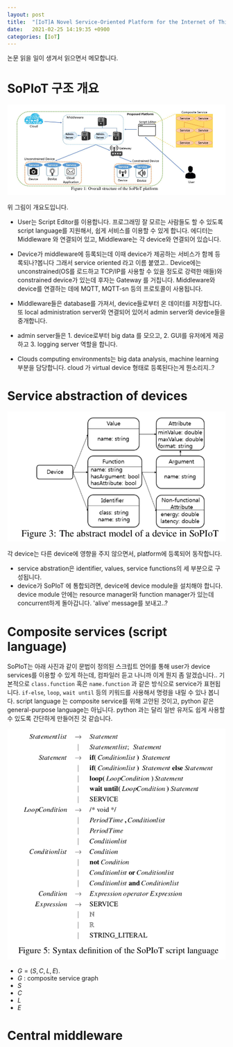 ```yaml
---
layout: post
title:  "[IoT]A Novel Service-Oriented Platform for the Internet of Things 메모"
date:   2021-02-25 14:19:35 +0900
categories: [IoT]
---
```


논문 읽을 일이 생겨서 읽으면서 메모합니다.

# SoPIoT 구조 개요
![Overall structure](/images/IoT/SoPIoT.png)

위 그림이 개요도입니다. 
- User는 Script Editor를 이용합니다. 프로그래밍 잘 모르는 사람들도 할 수 있도록 script language를 지원해서, 쉽게 서비스를 이용할 수 있게 합니다. 에디터는 Middleware 와 연결되어 있고, Middleware는 각 device와 연결되어 있습니다.   

- Device가 middleware에 등록되는데 이때 device가 제공하는 서비스가 함께 등록되나?봅니다 그래서 service oriented 라고 이름 붙였고..  Device에는 unconstrained(OS를 로드하고 TCP/IP를 사용할 수 있을 정도로 강력한 애들)와 constrained device가 있는데 후자는 Gateway 를 거칩니다. Middleware와 device를 연결하는 데에 MQTT, MQTT-sn 등의 프로토콜이 사용됩니다.  


- Middleware들은 database를 가져서, device들로부터 온 데이터를 저장합니다. 또 local administration server와 연결되어 있어서 admin server와 device들을 중개합니다.  

- admin server들은 1. device로부터 big data 를 모으고, 2. GUI를 유저에게 제공하고 3. logging server 역할을 합니다. 

- Clouds computing environments는 big data analysis, machine learning 부분을 담당합니다. cloud 가 virtual device 형태로 등록된다는게 뭔소리지..?

# Service abstraction of devices

![DevicesInSoPIoT](../../images/IoT/DevicesInSoPIoT.png)

각 device는 다른 device에 영향을 주지 않으면서, platform에 등록되어 동작합니다. 
- service abstration은 identifier, values, service functions의 세 부분으로 구성됩니다.
- device가 SoPIoT 에 통합되려면, device에 device module을 설치해야 합니다. device module 안에는 resource manager와 function manager가 있는데 concurrent하게 돌아갑니다. 'alive' message를 보내고..? 

# Composite services (script language)


SoPIoT는 아래 사진과 같이 문법이 정의된 스크립트 언어를 통해 user가 device services를 이용할 수 있게 하는데, 컴파일러 듣고 나니까 이게 뭔지 좀 알겠습니다.. 기본적으로 `class.function` 혹은 `name.function` 과 같은 방식으로 service가 표현됩니다. `if-else`, `loop`, `wait until` 등의 키워드를 사용해서 명령을 내릴 수 있나 봅니다. script language 는 composite service를 위해 고안된 것이고, python 같은 general-purpose language는 아닙니다. python 과는 달리 일반 유저도 쉽게 사용할 수 있도록 간단하게 만들어진 것 같습니다. 

![SyntaxDefinitionOfSoPIoTscriptlanguage](../../images/IoT/SyntaxDefinitionOfSoPIoTscriptlanguage.png)

- $G = (S, C, L, E)$. 
- $G$ : composite service graph
- $S$
- $C$
- $L$
- $E$

# Central middleware